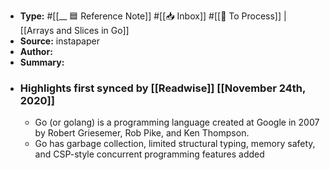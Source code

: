 - **Type:** #[[__ 🟦  Reference Note]] #[[📥 Inbox]] #[[📝 To Process]] | [[Arrays and Slices in Go]]
- **Source:**  instapaper
- **Author:**
- **Summary:**
- ### Highlights first synced by [[Readwise]] [[November 24th, 2020]]
    - Go (or golang) is a programming language created at Google in 2007 by Robert Griesemer, Rob Pike, and Ken Thompson. 
    - Go has garbage collection, limited structural typing, memory safety, and CSP-style concurrent programming features added 
